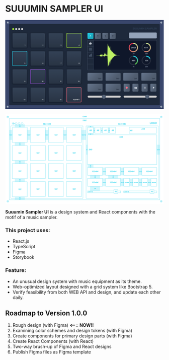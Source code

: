 # SUUUMIN SAMPLER UI

![ui-preview](https://github.com/masa-sumimoto/suuumin-sampler-ui/blob/main/assets/images/preview-ui.png)

![wireframe-preview](https://github.com/masa-sumimoto/suuumin-sampler-ui/blob/main/assets/images/preview-wireframe.png)

**Suuumin Sampler UI** is a design system and React components with the motif of a music sampler.

### This project uses:

- React.js
- TypeScript
- Figma
- Storybook

### Feature:

- An unusual design system with music equipment as its theme.
- Web-optimized layout designed with a grid system like Bootstrap 5.
- Verify feasibility from both WEB API and design, and update each other daily.


## Roadmap to Version 1.0.0

1. Rough design (with Figma) **<=== NOW!!**
2. Examining color schemes and design tokens  (with Figma)
3. Create components for primary design parts (with Figma)
4. Create React Components (with React)
5. Two-way brush-up of Figma and React designs
6. Publish Figma files as Figma template
